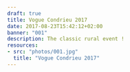 ```yaml
---
draft: true
title: Vogue Condrieu 2017
date: 2017-08-23T15:42:12+02:00
banner: "001"
description: The classic rural event !
resources:
- src: "photos/001.jpg"
  title: "Vogue Condrieu 2017"
---
```

